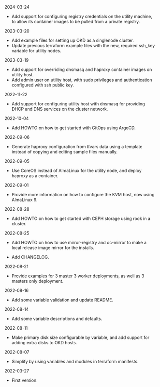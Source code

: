 2024-03-24

* Add support for configuring registry credentials on the utility machine, to allow its container images to be pulled from a private registry.

2023-03-20

* Add example files for setting up OKD as a singlenode cluster.
* Update previous terraform example files with the new, required ssh_key variable for utility nodes.

2023-03-19

* Add support for overriding dnsmasq and haproxy container images on utility host.
* Add admin user on utility host, with sudo privileges and authentication configured with ssh public key.

2022-11-22

* Add support for configuring utility host with dnsmasq for providing DHCP and DNS services on the cluster network.

2022-10-04

* Add HOWTO on how to get started with GitOps using ArgoCD.

2022-09-06

* Generate haproxy configuration from tfvars data using a template instead of copying and editing sample files manually.

2022-09-05

* Use CoreOS instead of AlmaLinux for the utility node, and deploy haproxy as a container.

2022-09-01

* Provide more information on how to configure the KVM host, now using AlmaLinux 9.

2022-08-28

* Add HOWTO on how to get started with CEPH storage using rook in a cluster.

2022-08-25

* Add HOWTO on how to use mirror-registry and oc-mirror to make a local release image mirror for the installs.

* Add CHANGELOG.

2022-08-21

* Provide examples for 3 master 3 worker deployments, as well as 3 masters only deployment.

2022-08-16

* Add some variable validation and update README.

2022-08-14

* Add some variable descriptions and defaults.

2022-08-11

* Make primary disk size configurable by variable, and add support for adding extra disks to OKD hosts.

2022-08-07

* Simplify by using variables and modules in terraform manifests.

2022-03-27

* First version.
